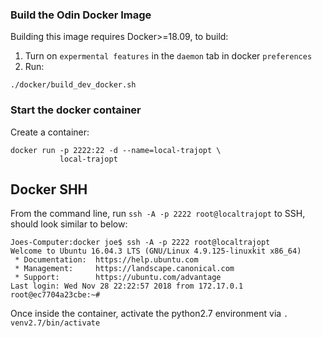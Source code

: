 ### Build the Odin Docker Image

Building this image requires Docker>=18.09, to build:
  1) Turn on `expermental features` in the `daemon` tab in docker `preferences`
  2) Run:
```
./docker/build_dev_docker.sh
```
 
### Start the docker container
Create a container:
```
docker run -p 2222:22 -d --name=local-trajopt \
           local-trajopt
```

## Docker SHH
From the command line, run `ssh -A -p 2222 root@localtrajopt` to SSH, should look similar to below:
```
Joes-Computer:docker joe$ ssh -A -p 2222 root@localtrajopt
Welcome to Ubuntu 16.04.3 LTS (GNU/Linux 4.9.125-linuxkit x86_64)
 * Documentation:  https://help.ubuntu.com
 * Management:     https://landscape.canonical.com
 * Support:        https://ubuntu.com/advantage
Last login: Wed Nov 28 22:22:57 2018 from 172.17.0.1
root@ec7704a23cbe:~#
```

Once inside the container, activate the python2.7 environment via `. venv2.7/bin/activate`
